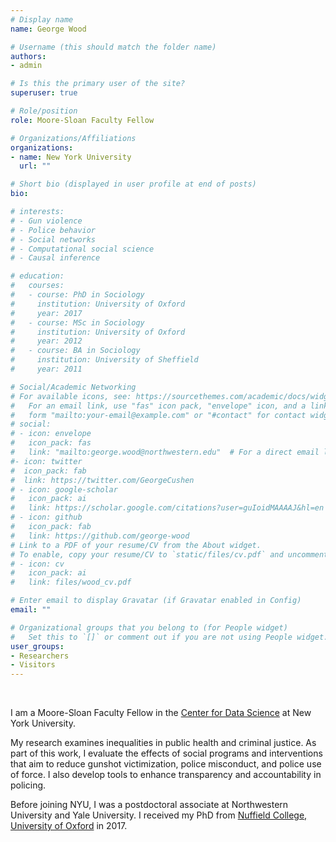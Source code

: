 ```yaml
---
# Display name
name: George Wood

# Username (this should match the folder name)
authors:
- admin

# Is this the primary user of the site?
superuser: true

# Role/position
role: Moore-Sloan Faculty Fellow

# Organizations/Affiliations
organizations:
- name: New York University
  url: ""

# Short bio (displayed in user profile at end of posts)
bio:

# interests:
# - Gun violence
# - Police behavior
# - Social networks
# - Computational social science
# - Causal inference

# education:
#   courses:
#   - course: PhD in Sociology
#     institution: University of Oxford
#     year: 2017
#   - course: MSc in Sociology
#     institution: University of Oxford
#     year: 2012
#   - course: BA in Sociology
#     institution: University of Sheffield
#     year: 2011

# Social/Academic Networking
# For available icons, see: https://sourcethemes.com/academic/docs/widgets/#icons
#   For an email link, use "fas" icon pack, "envelope" icon, and a link in the
#   form "mailto:your-email@example.com" or "#contact" for contact widget.
# social:
# - icon: envelope
#   icon_pack: fas
#   link: "mailto:george.wood@northwestern.edu"  # For a direct email link, use "mailto:test@example.org".
#- icon: twitter
#  icon_pack: fab
#  link: https://twitter.com/GeorgeCushen
# - icon: google-scholar
#   icon_pack: ai
#   link: https://scholar.google.com/citations?user=guIoidMAAAAJ&hl=en
# - icon: github
#   icon_pack: fab
#   link: https://github.com/george-wood
# Link to a PDF of your resume/CV from the About widget.
# To enable, copy your resume/CV to `static/files/cv.pdf` and uncomment the lines below.  
# - icon: cv
#   icon_pack: ai
#   link: files/wood_cv.pdf

# Enter email to display Gravatar (if Gravatar enabled in Config)
email: ""

# Organizational groups that you belong to (for People widget)
#   Set this to `[]` or comment out if you are not using People widget.  
user_groups:
- Researchers
- Visitors
---
```


<br>

I am a Moore-Sloan Faculty Fellow in the [Center for Data Science](https://cds.nyu.edu/) at New York University.

My research examines inequalities in public health and criminal justice. As part of this work, I evaluate the effects of social programs and interventions that aim to reduce gunshot victimization, police misconduct, and police use of force. I also develop tools to enhance transparency and accountability in policing.

Before joining NYU, I was a postdoctoral associate at Northwestern University and Yale University. I received my PhD from [Nuffield College, University of Oxford](https://www.nuffield.ox.ac.uk/) in 2017.
